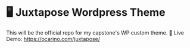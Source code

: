 # 🖥 Juxtapose Wordpress Theme
This will be the official repo for my capstone's WP custom theme. 
🔴 Live Demo: https://ocarino.com/juxtapose/


